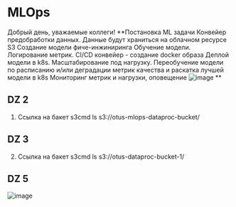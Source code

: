 # MLOps
Добрый день, уважаемые коллеги!
**Постановка ML задачи 
Конвейер предобработки данных. Данные будут храниться на облачном ресурсе S3
Создание модели фиче-инжиниринга
Обучение модели. Логирование метрик.
CI/CD конвейер - создание docker образа
Деплой модели в k8s. Масштабирование под нагрузку.
Переобучение модели по расписанию и/или деградации метрик качества и раскатка лучшей модели в k8s
Мониторинг метрик и нагрузки, оповещение 
![image](https://github.com/user-attachments/assets/129d1fbc-4392-48d9-a097-5594918e84aa)
**


## DZ 2
1. Ссылка на бакет
   s3cmd ls s3://otus-mlops-dataproc-bucket/

## DZ 3
2. Ссылка на бакет
s3cmd ls s3://otus-dataproc-bucket-1/

## DZ 5
![image](https://github.com/user-attachments/assets/6d3d6d03-b709-44a1-8df2-f918f1e9f18e)
